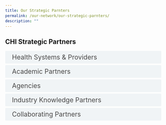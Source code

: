 ```yaml
---
title: Our Strategic Parnters
permalink: /our-network/our-strategic-parnters/
description: ""
---
```

<style>

input {
	display: none;
}
label {
	display: block;
	padding: 8px 22px;
	margin: 0 0 5px 0;
	cursor: pointor;
	background: #F0F4F6;
	border-radius: 3px;
	width=100%;
	color: #484848;
	transition: ease .5s;
	font-size: 1.5em;
}

label:hover {
	background: #BD2D37;
	color: #FFF;
}

.accordion-content {
	/* background: #E2E5F6; */
	padding: 10px 0px 30px 30px;
	/* border: 1px solid #484848; */
	margin: 0 0 1px 0;
	border-radius: 3px;
}

input + label + .accordion-content {
	display: none;
}


input:checked + label + .accordion-content {
	display: none;
}

input:checked + label + .accordion-content {
	display: block;
}


</style>
<!-- End of accordion -->

<div class="container">



<h2 id="our-main-plans">CHI Strategic Partners </h2>
<div>
		<input id="title1" type="checkbox"><label for="title1">Health Systems &amp; Providers</label>
<div class="accordion-content">
		<p>
</p><div class="row">
<div class="col"> 
<a href="https://www.awwa.org.sg/"><img alt="AIC" style="width:150px; height:180px; padding-top:8%;" src="/images/Logos/Comm%20Parnter/awwaawwa.svg"></a><br>
	<div class="header"><b>AWWA</b></div><br>
	<div class="para">AWWA is a social service agency delivering a wide range of programmes and services. These include early intervention for pre-schoolers, education and integration support for children and adults with additional needs, social assistance for vulnerable families, and care services for seniors.

</div>
<br>

</div>
	<div class="col"> 
<a href="https://www.slec.org.sg/"><img alt="CHI Living Lab" style="width:150px; height:180px; padding-top:8%;" src="/images/Logos/Comm%20Parnter/stlukes.svg"></a><br>
		<div class="header"><b>St Luke's ElderCare <br></b></div><br>
		<div class="para">St Luke’s ElderCare is committed to caring for our elders in the community through services provided in our nursing home sited in Ang Mo Kio, 25 centres located islandwide and through the homes of our elders. We deliver a full range of integrated services and programmes for our elders that include centre-based, community-based, home-based and residential-based services.
</div>
<br>

</div>
	<div class="col"> 
<a href="https://www.doverpark.org.sg/"><img alt="CHI" style="width:150px; height:180px; padding-top:8%;" src="/images/Logos/Comm%20Parnter/dover%20park%20logo.svg"></a><br>
	<div class="header"><b>Dover Park Hospice</b></div><br>
	<div class="para">At Dover Park Hospice, we treasure life even in one’s last days. With compassion, we alleviate suffering and maximise quality of life for the terminally-ill and their loved ones through a holistic approach.
</div>
<br></div></div>


<div class="row">
<div class="col"> 
<a href="https://www.thkms.org.sg/"><img alt="CHI" style="width:150px; height:180px; padding-top:8%;" src="/images/Logos/Comm%20Parnter/thkchinese.svg"></a><br>
	<div class="header"><b>Thye Hua Kwan Moral Society
</b></div><br>
	<div class="para"> The Thye Hua Kwan Moral Society has three subsidiaries; Ang Mo Kio Thye Hua Kwan Hospital, Thye Hua Kwan Moral Charities and Thye Hua Kwan Nursing Home. Together, they provide services that respond to the needs of the community.
</div>
<br>

</div>
	<div class="col"> 
<a href="https://www.kwsh.org.sg/en/"><img alt="CHI" style="width:150px; height:180px; padding-top:8%;" src="/images/Logos/Comm%20Parnter/kwshhospital.svg"></a><br>
	<div class="header"><b>Kwong Wai Shiu Hospital
</b></div><br>
	<div class="para">Kwong Wai Shiu Hospital (KWSH) is one of the oldest charitable healthcare institutions in Singapore. Founded on our values of compassion and serving the community, our endeavour to serve the needy and elderly has endured till this day. Besides our care services, KWSH also runs a community training institute.
</div>
<br>

</div>
	<div class="col"> 
<a href="https://www.touch.org.sg/"><img alt="CHI" style="width:150px; height:180px; padding-top:8%;" src="/images/Logos/Comm%20Parnter/touchcomm.svg"></a><br>
	<div class="header"><b>TOUCH Community Services</b></div><br>
	<div class="para">The work of TOUCH started in 1986 as a service for latch-key children in the neighbourhoods of Clementi and Jurong. This small attempt has today become a multi-service organisation with an integrated network of services located at different parts of Singapore, including Bukit Merah, Clementi, Geylang Bahru, Hougang, Serangoon, Toa Payoh, Ubi and Yishun.
</div>
<br></div></div>

<div class="row">
<div class="col"> 
<a href=""><img alt="CHI" style="width:150px; height:180px; padding-top:8%;" src="/images/Logos/International/qultrum.svg"></a><br>
	<div class="header"><b>Qulturum</b></div><br>
	<div class="para">Region Jönköping County, Sweden

</div>
<br>

</div>
	<div class="col"> 
<a href="https://mahidol.ac.th/"><img alt="CHI" style="width:150px; height:180px; padding-top:8%;" src="/images/Logos/International/r2routine.svg"></a><br>
	<div class="header"><b>Routine to Research (R2R) Unit, Faculty of Medicine Siriraj Hospital, Mahidol University, Thailand</b></div><br>
	<div class="para">We provide innovative education, developing both hard and soft skills, to help our students grow as members of their community. We focus on translational and transformative research, making real world change through creating technologies, treatments, and programs for economic and social development. We work towards global connectivity, bringing international institutions together to leverage teaching and learning for global citizens and solve global challenges through research collaboration.
</div>
<br>
</div>
	<div class="col"> 
<a href="https://www.northerncarealliance.nhs.uk/"><img alt="CHI" style="width:150px; height:180px; padding-top:8%;" src="/images/Logos/International/nhs%20nca%20logo.svg"></a><br>
	<div class="header"><b>Northern Care Alliance (NCA)</b></div><br>
	<div class="para">The Northern Care Alliance NHS Foundation Trust brings together staff and services from Salford Royal NHS Foundation Trust (SRFT) and The Pennine Acute Hospitals NHS Trust (PAT).  Our dedicated team of around 20,000 staff – our NCA Family – delivers healthcare excellence to over one million people across Salford, Oldham, Rochdale and Bury, as well as providing more specialist services to patients from Greater Manchester and beyond.
</div>
<br>
<br></div></div>
<div class="row">
<div class="col"> 
<a href="https://www.imperial.nhs.uk/"><img alt="CHI" style="width:150px; height:180px; padding-top:8%;" src="/images/Logos/International/nh%20trust.svg"></a><br>
	<div class="header"><b>Imperial College Healthcare NHS Trust, United Kingdom</b></div><br>
	<div class="para">Imperial College Healthcare NHS Trust provides acute and specialist healthcare for over one million people every year. We particularly serve the local communities in the eight boroughs that form the North West London Integrated Care System. Formed in 2007, we are one of the largest NHS trusts in the country, with more than 14,500 staff. 
</div>
<br>

</div>
	<div class="col"> 
<a href="https://english.riberasalud.com/"><img alt="CHI" style="width:150px; height:180px; padding-top:8%;" src="/images/Logos/International/logo%20rs.svg"></a><br>
	<div class="header"><b>Ribera Salud Group</b></div><br>
	<div class="para">Spain
Ribera Salud, a leading Spanish integrated healthcare provider, supports governments to improve healthcare delivery through the Public Private Partnership model. 
</div>
<br>
		
</div>
	<div class="col"> 
<a href="https://www.aic.sg/"><img alt="CHI" src="/images/Logos/Strategic%20Partners/aicaic.svg"></a><br>
	<div class="header"><b>Agency for Integrated Care</b></div><br>
	<div class="para">AIC aims to create a vibrant care community for our people to live well and age gracefully. AIC coordinates and supports efforts in integrating care to achieve the best care outcomes for our clients. We reach out to caregivers and seniors with information on staying active and ageing well, and connect people to services they need. We support partners in strengthening their capability to deliver quality care, and bring partners together to meet the needs of our ageing population. Our work in the community brings care services and information closer to those in need.
</div>
		
<br></div></div>
<div class="row">
<div class="col"> 
<a href="https://www.singhealth.com.sg/"><img alt="CHI" style="width:150px; height:180px; padding-top:8%;" src="/images/Logos/Healthcare/singhealth.svg"></a><br>
	<div class="header"><b>Singapore Health Services</b></div><br>
	<div class="para">With a network of acute hospitals, national specialty centres, community hospitals and polyclinics offering over 40 clinical specialties, the SingHealth Duke-NUS Academic Medical Centre draws on the collective strengths of SingHealth and Duke-NUS Medical School to drive the transformation of healthcare and provide affordable, accessible and quality healthcare.
</div>
<br>

</div>
	<div class="col"> 
<a href="https://www.nuhs.edu.sg/"><img alt="CHI" style="width:150px; height:180px; padding-top:8%;" src="/images/Logos/Healthcare/nuhsgroup.svg"></a><br>
	<div class="header"><b>National University Health System</b></div><br>
	<div class="para">The National University Health System (NUHS) is one of three public healthcare clusters in Singapore, and an integrated Academic Health System and Regional Health System that delivers value-driven, innovative and sustainable healthcare in Singapore.  We leverage our unique position as an Academic Health System to tap on the wealth of resources residing within the National University of Singapore (NUS). 
</div>
<br>
</div>
	<div class="col"> 
<a href="https://corp.nhg.com.sg/"><img alt="CHI" style="width:150px; height:180px; padding-top:8%;" src="/images/Logos/Healthcare/nhgroup.svg"></a><br>
	<div class="header"><b>National Healthcare Group</b></div><br>
	<div class="para">The National Healthcare Group (NHG) is a leader in public healthcare in Singapore recognised for the quality of its medical expertise and facilities. Care is provided through an integrated system of primary care polyclinics, acute care and tertiary hospitals, and national specialty centres. Together, we provide comprehensive and innovative healthcare to address the unique needs of our patients and the population we serve.
</div>
<br>
<br></div></div>
<div class="row">
<div class="col"> 
<a href="https://ntuchealth.sg/about-us"><img alt="CHI" style="width:150px; height:180px; padding-top:8%;" src="/images/Logos/Comm%20Parnter/ntuc%20health.svg"></a><br>
	<div class="header"><b>NTUC Health Co-operative Limited</b></div><br>
	<div class="para">NTUC Health Co-operative Limited (NTUC Health) is an NTUC social enterprise that provides a comprehensive and integrated suite of quality and affordable health and elderly care services to meet the growing needs of families and their dependents. Building on more than five decades of experience and expertise, NTUC Health is among the largest senior day care, nursing home, and home personal care providers in Singapore.
</div>
<br>

</div>
	<div class="col"> 
<a href="https://tsaofoundation.org/"><img alt="CHI" style="width:150px; height:180px; padding-top:8%;" src="/images/Logos/Comm%20Parnter/tsao%20foundation.svg"></a><br>
	<div class="header"><b>Tsao Foundation</b></div><br>
	<div class="para">The Tsao Foundation is a non-profit organization dedicated to improving the quality of life of older persons in an inclusive society that can embrace both the challenges and opportunities of population ageing. Our community-based programmes and services give older people access to quality integrated medical and pycho-social care in their homes and communities. 
</div>
<br>
</div>
	<div class="col"> 
<a href="https://www.renci.org.sg/"><img alt="CHI" style="width:150px; height:180px; padding-top:8%;" src="/images/Logos/Comm%20Parnter/ren%20ci.svg"></a><br>
	<div class="header"><b>Ren Ci (仁慈)</b></div><br>
	<div class="para">Founded on the principles to serve all regardless of race, religion and background as a charity healthcare institution in 1994, Ren Ci serves needy beneficiaries with the primary mission of providing affordable medical, nursing and rehabilitative care services for the community. We have stood by time and challenges to grow. Our suite of care services continues to play an active role in the growing prevalence of the silver population in Singapore through supporting the healthcare needs of the senior community.
</div>
<br>
<br></div></div>	
<div class="row">
<div class="col"> 
<a href="https://www.carecorner.org.sg/"><img alt="CHI" style="width:150px; height:180px; padding-top:8%;" src="/images/Logos/Comm%20Parnter/care%20corner.svg"> </a> <br>
	<div class="header"><b>Care Corner Singapore</b></div><br>
	<div class="para">Care Corner serves as the bridge between the community and government to provide a continuum of integrated care for individuals as they transition through different life stages.
By being on the ground, we work closely with our service users, community partners and the private sector to deliver timely care and support. Together, we enable people in need to rise above their circumstances. We are woven into the fabric of community.

</div>
<br>

</div>
	<div class="col"> 
<a href="https://mws.sg/"><img alt="CHI" style="width:150px; height:180px; padding-top:8%;" src="/images/Logos/Comm%20Parnter/methodist%20welfare%20services.svg"></a><br>
	<div class="header"><b>Methodist Welfare Services</b></div><br>
	<div class="para">Methodist Welfare Services (MWS) is all about empowering people to have life to the full.  While MWS’ sphere of impact has expanded since our founding, our core spirit of social holiness remains unwavering. Today, we serve over 9,000 children from disadvantaged backgrounds, youths at risk, families in distress, seniors who are socially isolated. and the chronically ill and destitute.
</div>

</div></div>
		<p></p>
	</div>
	<input id="title3" type="checkbox"><label for="title3">Academic Partners</label>
	<div class="accordion-content">
		<p>
</p><div class="row">
<div class="col"> 
<a href="https://www.ntu.edu.sg/medicine"><img alt="CHI" style="width:150px; height:180px; padding-top:8%;" src="/images/Logos/Academic/lkc%20logo.svg"></a><br>
	<div class="header"><b>Lee Kong Chian School of Medicine</b></div><br>
	<div class="para">The Lee Kong Chian School of Medicine (LKCMedicine), a partnership between Nanyang Technological University, Singapore (NTU Singapore) and Imperial College London (Imperial) is training doctors who put patients at the centre of their exemplary care. LKCMedicine aims to be a model for innovative medical education and a centre for transformative research. The School’s primary clinical partner is the National Healthcare Group, a leader in public healthcare recognised for the quality of its medical expertise, facilities and teaching.

</div>
<br>

</div>
	<div class="col"> 
<a href="https://www.nyp.edu.sg/"><img alt="CHI Living Lab" style="width:150px; height:180px; padding-top:8%;" src="/images/Logos/Academic/nanyang%20poly.svg"></a><br>
		<div class="header"><b>Nanyang Polytechnic <br></b></div><br>
		<div class="para">Nanyang Polytechnic's (NYP) academic schools offer quality education and training through more than 40 full-time diploma courses and common entry programmes. NYP also has a full suite of continuing education and training (CET) options for lifelong learning, ranging from specialist and advanced diplomas, to SkillsFuture modules and courses.
</div>
<br>

</div>
	<div class="col"> 
<a href="https://www.singaporetech.edu.sg/"><img alt="CHI" style="width:150px; height:180px; padding-top:8%;" src="/images/Logos/Academic/singapore%20it.svg"></a><br>
	<div class="header"><b>Singapore Institute of Technology</b></div><br>
	<div class="para">The Singapore Institute of Technology is Singapore’s first University of Applied Learning, offering specialised degree programmes that prepare its graduates to be work-ready professionals. With a mission to develop individuals and innovate with industry to impact the economy and society in meaningful ways, SIT aims to also be a leader in innovative workplace learning and applied research.
</div>
		</div></div>
<br>
		<div class="row">
<div class="col"> 
<a href="https://www.ial.edu.sg/"><img alt="AIC" src="/images/Logos/Strategic%20Partners/ial_suss.svg"></a><br>
	<div class="header"><b>Institute for Adult Learning</b></div><br>
	<div class="para">The Institute for Adult Learning (IAL) is an autonomous institute of SUSS. As the National Centre of Excellence for Adult Learning, IAL seeks to raise the quality of Training and Adult Education (TAE) in Singapore through continuous education, and in collaboration with Institutes for Higher Learning and training providers.

</div>
<br>

</div>
	<div class="col"> 
<a href="https://www.ntuclearninghub.com/healthcare-academy"><img alt="CHI Living Lab" src="/images/Logos/Strategic%20Partners/healthcare%20academy.svg"></a><br>
		<div class="header"><b>Healthcare Academy <br></b></div><br>
		<div class="para">Healthcare Academy is a collaboration among Healthcare Services Employees' Union (HSEU), Employment and Employability Institute (e2i) and NTUC LearningHub (LHUB). Healthcare Academy endeavours to: Support continuous learning for healthcare workers, especially those affected by industry restructuring, job re-design and technological disruptions. Provide employment opportunities for displaced workers from other sectors to work in the healthcare sector through robust job matching process. Equip healthcare workers with relevant adaptive skills, technology skills and technical skills, to be future ready for business transformation
</div>
<br>




<br>
</div></div><p></p>
	</div>
	<input id="title4" type="checkbox"><label for="title4">Agencies</label>
	<div class="accordion-content">
		<p><br>
</p><div class="row">
<div class="col"> 
<a href="https://www.sthealthcare.com.sg/"><img alt="CHI" style="width:150px; height:180px; padding-top:8%;" src="/images/Logos/Industry%20Knowledge/st%20healthcare.svg"></a><br>
	<div class="header"><b>ST Healthcare</b></div><br>
	<div class="para">ST Healthcare (STHC), a subsidiary of ST Logistics, envisions to bring value to healthcare institutions by improving healthcare supply chain processes and to be an enabler to healthier living. We strive to transform Singapore’s current multi-layered healthcare supply chain into seamless, “from factory floor to bedside” end-to-end integrated system. 

</div>
<br>

</div>
	<div class="col"> 
<a href="https://designsingapore.org/"><img alt="CHI Living Lab" style="width:150px; height:180px; padding-top:8%;" src="/images/Logos/Strategic%20Partners/designsg.svg"></a><br>
		<div class="header"><b>Design Singapore Council <br></b></div><br>
		<div class="para">As Singapore's national agency for design, we champion the use of design to grow business, spur innovation, and improve lives. We are passionate about unleashing the power of design to drive growth and economic success, bring people together and improve lives.
</div>
<br>

</div>
	<div class="col"> 
<a href="https://www.wsg.gov.sg/"><img alt="CHI" style="width:150px; height:180px; padding-top:8%;" src="/images/Logos/Strategic%20Partners/workforce%20singapore.svg"></a><br>
	<div class="header"><b>Workforce Singapore</b></div><br>
	<div class="para">Workforce Singapore (WSG) is a statutory board under the Ministry of Manpower that oversees the transformation of the local workforce and industry to meet ongoing economic challenges. WSG promotes the development, competitiveness, inclusiveness, and employability of all levels of the workforce to ensure all sectors of the economy are supported by a strong, inclusive Singaporean core.
</div>
<br></div></div>


<div class="row">
<div class="col"> 
<a href="https://www.ihis.com.sg/"><img alt="CHI" src="/images/Logos/Strategic%20Partners/ihis%20healthcare.svg"></a><br>
	<div class="header"><b>Integrated Health Information Systems</b></div><br>
	<div class="para">IHiS is a leading healthcare technology firm that integrates resilient, intelligent, secure, and cost-effective technology with people and processes to make healthcare more efficient, more inclusive, more accessible, and safer for patients. IHiS supports more than 70,000 healthcare users in Singapore's public healthcare sector to bring about healthcare transformation through the use of technology.
</div>
<br>

</div>
	<div class="col"> 
<a href="https://www.a-star.edu.sg/sb/"><img alt="CHI" style="width:150px; height:180px; padding-top:8%;" src="/images/Logos/Strategic%20Partners/singapore%20biodesign.svg"></a><br>
	<div class="header"><b>Singapore Biodesign</b></div><br>
	<div class="para">Modelled after the established Biodesign Programme at Stanford University, Singapore Biodesign is the first Asian Global Affiliate of the renowned Stanford for Byers Center for Biodesign Programme and is recognised as a national-level talent development platform for healthtech innovation training in Singapore with the aim to train and nurture the next generation of healthtech innovators for Asia.
</div>
<br>

</div>
	<div class="col"> 
<a href="https://www.enterprisesg.gov.sg/"><img alt="CHI" src="/images/Logos/Strategic%20Partners/enterprise%20singapore.svg"></a><br>
	<div class="header"><b>Enterprise Singapore</b></div><br>
	<div class="para">We champion enterprise development and work with committed companies to build capabilities, innovate and go global. We also support the growth of Singapore as a hub for global trading and startups. As the national standards and accreditation body, we continue to build trust in Singapore’s products and services through quality and standards. 
</div>
</div></div><p></p>
	</div>
	<input id="title5" type="checkbox"><label for="title5">Industry Knowledge Partners</label>
	<div class="accordion-content">
		<p><br>
</p><div class="row">
<div class="col"> 
<a href="https://www.jnj.com/"><img alt="CHI" style="width:150px; height:180px; padding-top:8%;" src="/images/Logos/Industry%20Knowledge/johnson.svg"></a><br>
	<div class="header"><b>Johnson &amp; Johnson</b></div><br>
	<div class="para">Today, as the world’s largest and most broadly based healthcare company, we are committed to using our reach and size for good. We strive to improve access and affordability, create healthier communities, and put a healthy mind, body and environment within reach of everyone, everywhere. 

</div>
<br>

</div>
	<div class="col"> 
<a href="https://sg.nec.com/"><img alt="CHI Living Lab" style="width:150px; height:180px; padding-top:8%;" src="/images/Logos/Industry%20Knowledge/necnecnec.svg"></a><br>
		<div class="header"><b>NEC Asia Pacific <br></b></div><br>
		<div class="para">As a leading information and communications technology provider, NEC APAC provides innovative solutions and infrastructure to promote safety, security and enhance the quality of life for individuals and the community
</div>
<br>

</div>
	<div class="col"> 
<a href="https://www.philips.com.sg/"><img style="width:150px; height:180px; padding-top:8%;" alt="CHI" src="/images/Logos/Industry%20Knowledge/philips.svg"></a><br>
	<div class="header"><b>Philips Electronics Singapore
</b></div><br>
	<div class="para">At Philips, our innovations are driven by consumer and customer needs. Helping people to live healthily and prevent disease. Giving clinicians the tools they need to make a precision diagnosis and deliver personalized treatment. Aiding the patient's recovery at home in the community. All supported by a seamless flow of data. 

</div>
<br></div></div>


<div class="row">
<div class="col"> 
<a href="https://www.pwc.com/sg/en/industries/healthcare.html"><img style="width:150px; height:180px; padding-top:8%;" alt="CHI" src="/images/Logos/Industry%20Knowledge/pwcpwcpwc.svg"></a><br>
	<div class="header"><b>PricewaterhouseCoopers Consulting (Singapore)</b></div><br>
	<div class="para">PwC provides health organisations with professional guidance not just on healthcare issues in their local markets but also about operating in global markets including a broad mix of service lines that may include manufactured goods, retail, mobile communication devices, and information systems. PwC brings a world of multiple-industry experience to its healthcare engagements.
</div>
<br>

</div>
	<div class="col"> 
<a href="https://www.workplace.com/"><img style="width:150px; height:180px; padding-top:8%;" alt="CHI" src="/images/Logos/Industry%20Knowledge/workplace.svg"></a><br>
	<div class="header"><b>Workplace by Facebook</b></div><br>
	<div class="para">It’s not just Meta’s familiar and easy-to-use technology that makes Workplace unique. Our tools and features help to enhance your employee experience, so your people feel more inspired to do their best work.
</div>
<br>

</div>
	<div class="col"> 
<a href="https://www.a-star.edu.sg/enterprise/innovation-platforms/a-startcentral/"><img style="width:150px; height:180px; padding-top:8%;" alt="CHI" src="/images/Logos/Strategic%20Partners/accelerate.svg"></a><br>
	<div class="header"><b>A*START Central</b></div><br>
	<div class="para">A*StartCentral (A*SC) is an open innovation platform by the Agency for Science Technology and Research (A*STAR). We aim to incubate and accelerate the growth of deep-tech startups, and bolster the startup ecosystem. A*SC fosters interaction between researchers, corporates, startups, investors, and entrepreneurs across diverse disciplines.
</div>

</div></div><p></p>
	</div>
	<input id="title7" type="checkbox"><label for="title7">Collaborating Partners</label>
	<div class="accordion-content">
		<p>
</p><div class="row">
<div class="col"> 
<a href="https://www.ttsh.com.sg/Healthcare-Professionals/Training-Workshops/Training-Courses/Pages/Centre-for-Asian-Nursing-Studies-CANS.aspx#:~:text=Here%20at%20CANS%2C%20we%20empower,%2C%20infectious%20diseases%2C%20and%20frailty."><img alt="CHI" style="width:150px; height:180px; padding-top:8%;" src="/images/Logos/Collab%20centre/canslogo.svg"></a><br>
<div class="header"><b>Centre for Asian Nursing Studies (CANS)</b></div><br>
<div class="para">CANS empower nurses to be changemakers who improve key health outcomes. We are aligned with the foci of Singapore's healthcare sphere, namely in the clinical care streams of wound, diabetes mellitus, population health, infectious diseases, and frailty.

</div>
<br>

</div>
	<div class="col"> 
<a href="https://www.ttsh.com.sg/Healthcare-Professionals/Training-Workshops/Training-Courses/CAPE/Pages/default.aspx"><img alt="CHI Living Lab" style="width:150px; height:180px; padding-top:8%;" src="/images/Logos/Collab%20centre/capelogo.svg"></a><br>
		<div class="header"><b>Centre for Allied Health and Pharmacy Excellence (CAPE) <br></b></div><br>
		<div class="para">CAPE is a new strategic platform to further innovation efforts in Allied Health and Pharmacy. CAPE provides an exciting platform for Allied Health Professionals and Pharmacists to drive innovation and training in health-social care integration, with the aim of optimising independence and quality of life for our population.
</div>
<br>

</div>
	<div class="col"> 
<a href="https://www.ttsh.com.sg/Community-Health/for-Central-Health-Partners/learning-and-training/Pages/Centre-for-Health-Activation.aspx#:~:text=Centre%20for%20Health%20Activation%20(CHA)%20is%20a%20dedicated%20space%20to,grants%20application%20and%20platforms%20for"><img alt="CHI" style="width:150px; height:180px; padding-top:8%;" src="/images/Logos/Collab%20centre/centreforhealthcareactivation.svg"></a><br>
	<div class="header"><b>Centre for Health Activation (CHA)
</b></div><br>
	<div class="para">Launched in 2017, Centre for Health Activation (CHA) was set up to focus on Activation, Research and Training – also known as the ART of CHA. Its vision is to drive activation and build One Community of Carers (i.e. patients, caregivers, volunteers, health and social care partners) who are equipped with the skills, knowledge and confidence to self-care and care for their loved ones and others in the community.

</div>
<br></div></div>


<div class="row">
<div class="col"> 
<a href="https://corp.nhg.com.sg/CMTI/Pages/default.aspx"><img alt="CHI" style="width:150px; height:180px; padding-top:8%;" src="/images/Logos/Collab%20centre/cmticmti.svg"></a><br>
	<div class="header"><b>Centre for Medical Technologies &amp; Innovations (CMTi)</b></div><br>
	<div class="para">CMTi plays an integral role in the innovation ecosystem to help facilitate the development of innovative MedTech solutions that can address unmet healthcare needs and contribute to improved patient and healthcare outcomes. 
</div>
<br>

</div>
	<div class="col"> 
<a href="https://www.ntu.edu.sg/alive"><img alt="CHI" style="width:150px; height:180px; padding-top:8%;" src="/images/Logos/Collab%20centre/alivegames.svg"></a><br>
	<div class="header"><b>gAmes for heaLth InnovAtions cEntre (ALIVE)</b></div><br>
	<div class="para">The gAmes for heaLthInnoVationscEntre (ALIVE) is a collaboration between LKCMedicine and its primary healthcare partner - the National Healthcare Group (NHG). It brings together healthcare providers, academic institutions and industry partners with supporting government agencies and community resources for the scientific validation, research and implementation of healthcare serious games initiatives for better healthcare outcomes.
</div>
<br>
</div>
<div class="col"> 
<a href="https://www.linkedin.com/in/flying-chi-45450020a/?originalSubdomain=sg"><img alt="CHI" style="width:150px; height:180px; padding-top:8%;" src="/images/Logos/Collab%20centre/flying.svg"></a><br>
	<div class="header"><b>FLYING</b></div><br>
	<div class="para">Future Leaders &amp; Young Innovators Guild (FLYING) brings generations of future leaders and innovators together to build, transform and lead the health of tomorrow. 
</div><br>
</div></div></div></div></div>